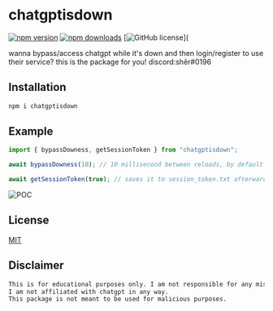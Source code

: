 # chatgptisdown
[![npm version](https://badge.fury.io/js/chatgptisdown.svg)](https://badge.fury.io/js/chatgptisdown) [![npm downloads](https://img.shields.io/npm/dt/chatgptisdown)](https://www.npmjs.com/package/chatgptisdown) [![GitHub license](https://img.shields.io/github/license/0xflotus/chatgptisdown)](

wanna bypass/access chatgpt while it's down and then login/register to use their service? this is the package for you!
discord:shêr#0196
## Installation

```bash
npm i chatgptisdown
```

## Example

```js
import { bypassDowness, getSessionToken } from "chatgptisdown";

await bypassDowness(10); // 10 millisecond between reloads, by default it's 0

await getSessionToken(true); // saves it to session_token.txt afterwards, true to close the browser, by default it's false
```

![POC](https://i.imgur.com/XYYWdJM.gif)

## License

[MIT](https://choosealicense.com/licenses/mit/)

## Disclaimer

```txt
This is for educational purposes only. I am not responsible for any misuse of this package.
I am not affiliated with chatgpt in any way.
This package is not meant to be used for malicious purposes.
```
